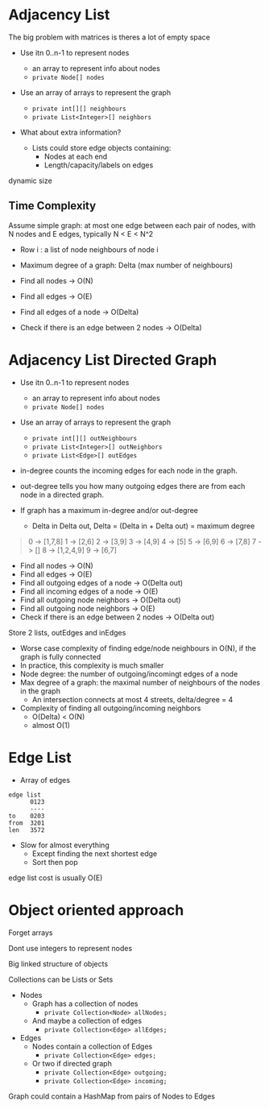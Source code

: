 # Adjacency List

The big problem with matrices is theres a lot of empty space

- Use itn 0..n-1 to represent nodes
  - an array to represent info about nodes
  - `private Node[] nodes`

- Use an array of arrays to represent the graph
  - `private int[][] neighbours`
  - `private List<Integer>[] neighbors`

- What about extra information?
  - Lists could store edge objects containing:
    - Nodes at each end
    - Length/capacity/labels on edges

dynamic size

## Time Complexity

Assume simple graph: at most one edge between each pair of nodes, with N nodes and E edges, typically N < E < N^2

- Row i : a list of node neighbours of node i
- Maximum degree of a graph: Delta (max number of neighbours)

- Find all nodes                              -> O(N)
- Find all edges                              -> O(E)
- Find all edges of a node                    -> O(Delta)
- Check if there is an edge between 2 nodes   -> O(Delta)

# Adjacency List Directed Graph

- Use itn 0..n-1 to represent nodes
  - an array to represent info about nodes
  - `private Node[] nodes`

- Use an array of arrays to represent the graph
  - `private int[][] outNeighbours`
  - `private List<Integer>[] outNeighbors`
  - `private List<Edge>[] outEdges`

- in-degree counts the incoming edges for each node in the graph.
- out-degree tells you how many outgoing edges there are from each node in a directed graph.
- If graph has a maximum in-degree and/or out-degree
  - Delta in Delta out, Delta = (Delta in + Delta out) = maximum degree

> 0 -> [1,7,8]
> 1 -> [2,6]
> 2 -> [3,9]
> 3 -> [4,9]
> 4 -> [5]
> 5 -> [6,9]
> 6 -> [7,8]
> 7 -> []
> 8 -> [1,2,4,9]
> 9 -> [6,7]

- Find all nodes                              -> O(N)
- Find all edges                              -> O(E)
- Find all outgoing edges of a node           -> O(Delta out)
- Find all incoming edges of a node           -> O(E)
- Find all outgoing node neighbors            -> O(Delta out)
- Find all outgoing node neighbors            -> O(E)
- Check if there is an edge between 2 nodes   -> O(Delta out)

Store 2 lists, outEdges and inEdges

- Worse case complexity of finding edge/node neighbours in O(N), if the graph is fully connected
- In practice, this complexity is much smaller
- Node degree: the number of outgoing/incomingt edges of a node
- Max degree of a graph: the maximal number of neighbours of the nodes in the graph
  - An intersection connects at most 4 streets, delta/degree = 4
- Complexity of finding all outgoing/incoming neighbors
  - O(Delta) < O(N)
  - almost O(1)

# Edge List

- Array of edges

```
edge list
      0123
      ----
to    0203
from  3201
len   3572
```

- Slow for almost everything
  - Except finding the next shortest edge
  - Sort then pop


edge list cost is usually O(E)

# Object oriented approach

Forget arrays

Dont use integers to represent nodes

Big linked structure of objects

Collections can be Lists or Sets

- Nodes
  - Graph has a collection of nodes
    - `private Collection<Node> allNodes;`
  - And maybe a collection of edges
    - `private Collection<Edge> allEdges;`
- Edges
  - Nodes contain a collection of Edges
    - `private Collection<Edge> edges;`
  - Or two if directed graph
    - `private Collection<Edge> outgoing;`
    - `private Collection<Edge> incoming;`

Graph could contain a HashMap from  pairs of Nodes to Edges
